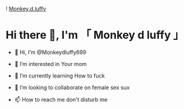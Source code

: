 ! [Monkey.d.luffy](https://telegra.ph/file/7f8f05c277cf2a2775e26.jpg)
# Hi there 👋, I'm 「 Monkey d luffy 」







- 👋 Hi, I’m @Monkeydluffy699

- 👀 I’m interested in Your mom
- 🌱 I’m currently learning How to fuck
- 💞️ I’m looking to collaborate on female sex sux 
- 📫 How to reach me don't disturb me

<!---
Monkeydluffy699/Monkeydluffy699 is a ✨ special ✨ repository because its `README.md` (this file) appears on your GitHub profile.
You can click the Preview link to take a look at your changes.
--->
